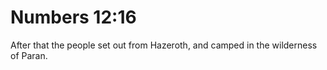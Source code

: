 # Numbers 12:16

After that the people set out from Hazeroth, and camped in the wilderness of Paran.
